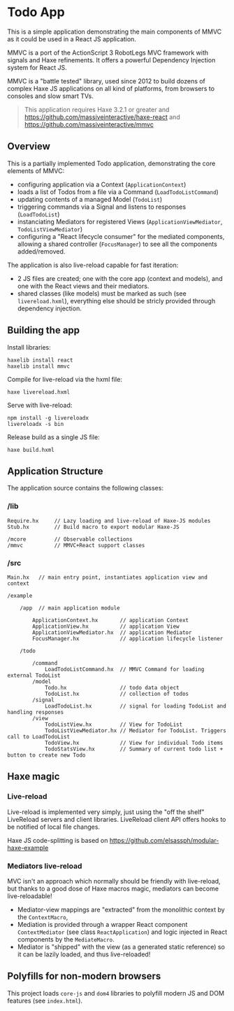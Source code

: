 Todo App
============

This is a simple application demonstrating the main components of MMVC
as it could be used in a React JS application.

MMVC is a port of the ActionScript 3 RobotLegs MVC framework with signals and 
Haxe refinements. It offers a powerful Dependency Injection system for React JS.

MMVC is a "battle tested" library, used since 2012 to build dozens of complex Haxe JS 
applications on all kind of platforms, from browsers to consoles and slow smart TVs.

> This application requires Haxe 3.2.1 or greater
> and https://github.com/massiveinteractive/haxe-react
> and https://github.com/massiveinteractive/mmvc

Overview
-----------

This is a partially implemented Todo application, demonstrating the core 
elements of MMVC:

* configuring application via a Context (`ApplicationContext`)
* loads a list of Todos from a file via a Command (`LoadTodoListCommand`)
* updating contents of a managed Model (`TodoList`) 
* triggering commands via a Signal and listens to responses (`LoadTodoList`)
* instanciating Mediators for registered Views (`ApplicationViewMediator`, 
  `TodoListViewMediator`)
* configuring a "React lifecycle consumer" for the mediated components, allowing 
  a shared controller (`FocusManager`) to see all the components added/removed.

The application is also live-reload capable for fast iteration:

* 2 JS files are created; one with the core app (context and models), 
  and one with the React views and their mediators.
* shared classes (like models) must be marked as such (see `livereload.hxml`),
  everything else should be stricly provided through dependency injection.


Building the app
----------------

Install libraries:

	haxelib install react
	haxelib install mmvc

Compile for live-reload via the hxml file:

	haxe livereload.hxml

Serve with live-reload:
	
	npm install -g livereloadx
	livereloadx -s bin

Release build as a single JS file:
	
	haxe build.hxml


Application Structure
---------------------

The application source contains the following classes:

### /lib

	Require.hx     // Lazy loading and live-reload of Haxe-JS modules
    Stub.hx        // Build macro to export modular Haxe-JS 

	/mcore         // Observable collections
	/mmvc          // MMVC+React support classes

### /src

	Main.hx   // main entry point, instantiates application view and context

	/example

		/app  // main application module

			ApplicationContext.hx       // application Context
			ApplicationView.hx          // application View
			ApplicationViewMediator.hx  // application Mediator
			FocusManager.hx             // application lifecycle listener

		/todo

			/command
				LoadTodoListCommand.hx 	// MMVC Command for loading external TodoList
			/model
				Todo.hx                 // todo data object
				TodoList.hx             // collection of todos
			/signal
				LoadTodoList.hx         // signal for loading TodoList and handling responses
			/view
				TodoListView.hx         // View for TodoList
				TodoListViewMediator.hx // Mediator for TodoList. Triggers call to LoadTodoList
				TodoView.hx             // View for individual Todo items
				TodoStatsView.hx        // Summary of current todo list + button to create new Todo
	

Haxe magic
----------

### Live-reload

Live-reload is implemented very simply, just using the "off the shelf" LiveReload servers and 
client libraries. LiveReload client API offers hooks to be notified of local file changes.

Haxe JS code-splitting is based on https://github.com/elsassph/modular-haxe-example


### Mediators live-reload

MVC isn't an approach which normally should be friendly with live-reload, but thanks to a 
good dose of Haxe macros magic, mediators can become live-reloadable!

- Mediator-view mappings are "extracted" from the monolithic context by the `ContextMacro`,
- Mediation is provided through a wrapper React component `ContextMediator` (see class
  `ReactApplication`) and logic injected in React components by the `MediateMacro`.
- Mediator is "shipped" with the view (as a generated static reference) so it can be 
  lazily loaded, and thus live-reloaded!


Polyfills for non-modern browsers
---------------------------------

This project loads `core-js` and `dom4` libraries to polyfill modern JS and DOM features
(see `index.html`).
